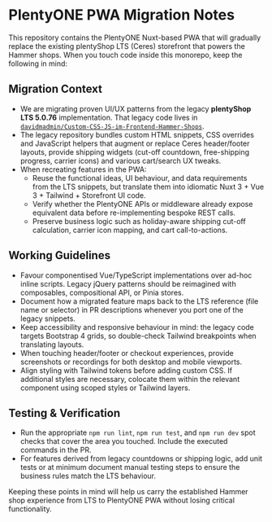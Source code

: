 # PlentyONE PWA Migration Notes

This repository contains the PlentyONE Nuxt-based PWA that will gradually replace the existing plentyShop LTS (Ceres) storefront that powers the Hammer shops. When you touch code inside this monorepo, keep the following in mind:

## Migration Context
- We are migrating proven UI/UX patterns from the legacy **plentyShop LTS 5.0.76** implementation. That legacy code lives in [`davidmadmin/Custom-CSS-JS-im-Frontend-Hammer-Shops`](https://github.com/davidmadmin/Custom-CSS-JS-im-Frontend-Hammer-Shops).
- The legacy repository bundles custom HTML snippets, CSS overrides and JavaScript helpers that augment or replace Ceres header/footer layouts, provide shipping widgets (cut-off countdown, free-shipping progress, carrier icons) and various cart/search UX tweaks.
- When recreating features in the PWA:
  - Reuse the functional ideas, UI behaviour, and data requirements from the LTS snippets, but translate them into idiomatic Nuxt 3 + Vue 3 + Tailwind + Storefront UI code.
  - Verify whether the PlentyONE APIs or middleware already expose equivalent data before re-implementing bespoke REST calls.
  - Preserve business logic such as holiday-aware shipping cut-off calculation, carrier icon mapping, and cart call-to-actions.

## Working Guidelines
- Favour componentised Vue/TypeScript implementations over ad-hoc inline scripts. Legacy jQuery patterns should be reimagined with composables, compositional API, or Pinia stores.
- Document how a migrated feature maps back to the LTS reference (file name or selector) in PR descriptions whenever you port one of the legacy snippets.
- Keep accessibility and responsive behaviour in mind: the legacy code targets Bootstrap 4 grids, so double-check Tailwind breakpoints when translating layouts.
- When touching header/footer or checkout experiences, provide screenshots or recordings for both desktop and mobile viewports.
- Align styling with Tailwind tokens before adding custom CSS. If additional styles are necessary, colocate them within the relevant component using scoped styles or Tailwind layers.

## Testing & Verification
- Run the appropriate `npm run lint`, `npm run test`, and `npm run dev` spot checks that cover the area you touched. Include the executed commands in the PR.
- For features derived from legacy countdowns or shipping logic, add unit tests or at minimum document manual testing steps to ensure the business rules match the LTS behaviour.

Keeping these points in mind will help us carry the established Hammer shop experience from LTS to PlentyONE PWA without losing critical functionality.
